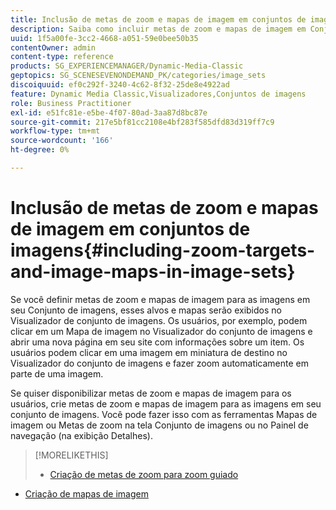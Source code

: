 ```yaml
---
title: Inclusão de metas de zoom e mapas de imagem em conjuntos de imagens
description: Saiba como incluir metas de zoom e mapas de imagem em Conjuntos de imagens.
uuid: 1f5a00fe-3cc2-4668-a051-59e0bee50b35
contentOwner: admin
content-type: reference
products: SG_EXPERIENCEMANAGER/Dynamic-Media-Classic
geptopics: SG_SCENESEVENONDEMAND_PK/categories/image_sets
discoiquuid: ef0c292f-3240-4c62-8f32-25de8e4922ad
feature: Dynamic Media Classic,Visualizadores,Conjuntos de imagens
role: Business Practitioner
exl-id: e51fc81e-e5be-4f07-80ad-3aa87d8bc87e
source-git-commit: 217e5bf81cc2108e4bf283f585dfd83d319ff7c9
workflow-type: tm+mt
source-wordcount: '166'
ht-degree: 0%

---
```


# Inclusão de metas de zoom e mapas de imagem em conjuntos de imagens{#including-zoom-targets-and-image-maps-in-image-sets}

Se você definir metas de zoom e mapas de imagem para as imagens em seu Conjunto de imagens, esses alvos e mapas serão exibidos no Visualizador de conjunto de imagens. Os usuários, por exemplo, podem clicar em um Mapa de imagem no Visualizador do conjunto de imagens e abrir uma nova página em seu site com informações sobre um item. Os usuários podem clicar em uma imagem em miniatura de destino no Visualizador do conjunto de imagens e fazer zoom automaticamente em parte de uma imagem.

Se quiser disponibilizar metas de zoom e mapas de imagem para os usuários, crie metas de zoom e mapas de imagem para as imagens em seu conjunto de imagens. Você pode fazer isso com as ferramentas Mapas de imagem ou Metas de zoom na tela Conjunto de imagens ou no Painel de navegação (na exibição Detalhes).

>[!MORELIKETHIS]
>
>* [Criação de metas de zoom para zoom guiado](creating-zoom-targets-guided-zoom.md#creating_zoom_targets_for_guided_zoom)
* [Criação de mapas de imagem](creating-image-maps.md#creating_image_maps)

